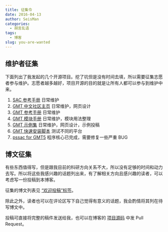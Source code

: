 ```yaml
---
title: 征集令
date: 2016-04-13
author: SeisMan
categories:
  - 胡言乱语
tags:
  - 博客
slug: you-are-wanted
---
```


## 维护者征集

下面列出了我发起的几个开源项目。挖了坑但是没有时间去填，所以需要征集志愿者参与维护。志愿者越多越好，项目开源的目的就是让所有人都可以参与到维护中来。

1.  [SAC 参考手册](https://github.com/seisman/SAC_Docs_zh) 日常维护
2.  [GMT 中文社区主页](https://github.com/gmt-china/gmt-china.github.io) 日常维护，网页设计
3.  [GMT 参考手册](https://github.com/gmt-china/GMT_docs) 日常维护
4.  [GMT 模块手册](https://github.com/gmt-china/GMT_modules) 日常维护，模块用法整理
5.  [GMT 示例集](https://github.com/gmt-china/GMT_examples) 日常维护，网页设计，示例投稿
6.  [GMT 快速安装脚本](https://github.com/gmt-china/gmt-easy-installer) 测试不同的平台
7.  [pssac for GMT5](https://github.com/seisman/GMT5-pssac) 程序核心已完成，需要修复一些严重 BUG

## 博文征集

有些东西值得写，但是跟我目前的科研方向关系不大，所以没有足够的时间和动力去写。所以将这些我感兴趣的话题列出来，有了解相关方向且感兴趣的读者，可以考虑写一份投稿到本博客。

征集的博文列表见 [“欢迎投稿”标签](https://github.com/seisman/seisman.info.posts/labels/%E6%AC%A2%E8%BF%8E%E6%8A%95%E7%A8%BF)。

除此之外，读者也可以在评论区写下自己觉得有意义的话题，我会酌情将其列在待写博文中。

投稿可直接将完整的稿件发送给我，也可以在博客的 [项目源码](https://github.com/seisman/seisman.info.posts) 中发 Pull Request。
